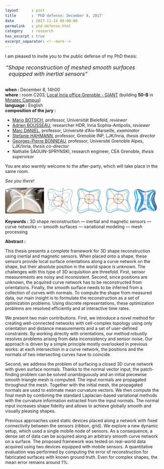 ```yaml
---
layout      : post
title       : 'PhD defense: December 8, 2017'
date        : 2017-11-14 00:00:00
permalink   : phd-defense.html
category    : research
has_excerpt : true
excerpt_separator: <!--more-->
---
```


I am pleased to invite you to the public defense of my PhD thesis:

<div style="display:inline-block;font-size:125%; padding:0.25em 0.1em 1em; font-style:italic;">
&ldquo;Shape reconstruction of meshed smooth surfaces<br />&nbsp;&nbsp;equipped with inertial sensors&rdquo;
</div>

**when :** December 8, 14h00  
**where :**  room C203,
[Local Inria office Grenoble - GIANT](https://www.inria.fr/en/centre/grenoble/overview/local-inria-office-grenoble-giant)
(building **50-B** in [Minatec Campus](http://bit.ly/2i96g8u))  
**language :**  English  
**composition of the jury :**
- [Mario BOTSCH](http://graphics.uni-bielefeld.de/people/botsch.php), professor, Universität Bielefeld, *reviewer*           
- [Adrien BOUSSEAU](http://www-sop.inria.fr/members/Adrien.Bousseau/), researcher HDR, Inria Sophia-Antipolis, *reviewer*           
- [Marc DANIEL](http://marc.daniel.perso.luminy.univ-amu.fr/), professor, Université d’Aix-Marseille, *examinator*
- [Stefanie HAHMANN](https://team.inria.fr/imagine/stefanie-hahmann/), professor, Grenoble INP, LJK/Inria, *thesis director*    
- [Georges-Pierre BONNEAU](http://www-evasion.imag.fr/~Georges-Pierre.Bonneau/), professor, Université Grenoble Alpes, LJK/Inria, *thesis co-director*
- Nathalie SAGUIN-SPRYNSKI, research engineer, CEA Grenoble, *thesis supervisor*  

You are also warmly welcome to the after-party, which will take place in the same room.

*See you there!*

![teaser](/assets/smi2017/teaser.jpg)

**Keywords :** 3D shape reconstruction — inertial and magnetic sensors — curve networks — smooth surfaces — variational modeling — mesh processing

**Abstract :**&nbsp;
<!--more-->
This thesis presents a complete framework for 3D shape reconstruction using inertial and magnetic sensors. When placed onto a shape, these sensors provide local surface orientations along a curve network on the shape, but their absolute position in the world space is unknown. The challenges with this type of 3D acquisition are threefold. First, sensor measurements are noisy and inconsistent. Second, since positions are unknown, the acquired curve network has to be reconstructed from orientations. Finally, the smooth surface needs to be inferred from a collection of curves with normals. To compute the shape from measured data, our main insight is to formulate the reconstruction as a set of optimization problems. Using discrete representations, these optimization problems are resolved efficiently and at interactive time rates.

We present two main contributions. First, we introduce a novel method for creating well-connected networks with cell-complex topology using only orientation and distance measurements and a set of user-defined constraints. By working directly with orientations, our method robustly resolves problems arising from data inconsistency and sensor noise. Our approach is driven by a simple principle mostly overlooked in previous works: at each intersection in a curve network, the positions and the normals of two intersecting curves have to coincide.

Second, we address the problem of surfacing a closed 3D curve network with given surface normals. Thanks to the normal vector input, the patch-finding problem can be solved unambiguously and an initial piecewise smooth triangle mesh is computed. The input normals are propagated throughout the mesh. Together with the initial mesh, the propagated normals are used to estimate mean curvature vectors. We then compute the final mesh by combining the standard Laplacian-based variational methods with the curvature information extracted from the input normals. The normal input increases shape fidelity and allows to achieve globally smooth and visually pleasing shapes.

Previous approaches used static devices placed along a network with fixed connectivity between the sensors (ribbon, grid). We explore a new dynamic setup, which used a single mobile node of sensors. As a consequence, a dense set of data can be acquired along an arbitrary smooth curve network on a surface. The proposed framework was tested on real-world data acquired using two devices equipped with mobile sensors. A quantitative evaluation was performed by computing the error of reconstruction for fabricated surfaces with known ground truth. Even for complex shapes, the mean error remains around 1%.

